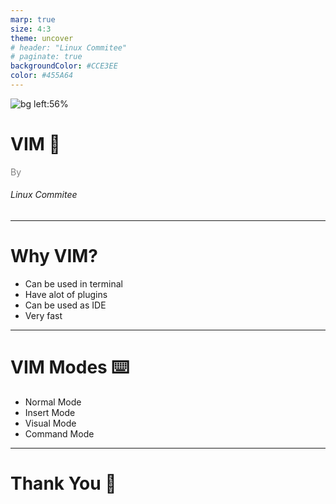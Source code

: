 ```yaml
---
marp: true
size: 4:3
theme: uncover
# header: "Linux Commitee"
# paginate: true
backgroundColor: #CCE3EE
color: #455A64
---
```




![bg left:56% ](./imgs/tux.png)

# <!--fit--> VIM :rocket:
<span style="color:grey">By</span><br> <h6>Linux Commitee</h6>

---

# Why VIM? 

- Can be used in terminal
- Have alot of plugins
- Can be used as IDE
- Very fast


---

# VIM Modes :keyboard:

- Normal Mode
- Insert Mode
- Visual Mode
- Command Mode

---

#  Thank You :wave:

